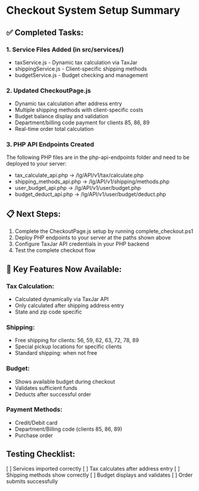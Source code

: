 # Checkout System Setup Summary

## ✅ Completed Tasks:

### 1. Service Files Added (in src/services/)
- taxService.js - Dynamic tax calculation via TaxJar
- shippingService.js - Client-specific shipping methods  
- budgetService.js - Budget checking and management

### 2. Updated CheckoutPage.js
- Dynamic tax calculation after address entry
- Multiple shipping methods with client-specific costs
- Budget balance display and validation
- Department/billing code payment for clients 85, 86, 89
- Real-time order total calculation

### 3. PHP API Endpoints Created
The following PHP files are in the php-api-endpoints folder and need to be deployed to your server:

- tax_calculate_api.php → /lg/API/v1/tax/calculate.php
- shipping_methods_api.php → /lg/API/v1/shipping/methods.php  
- user_budget_api.php → /lg/API/v1/user/budget.php
- budget_deduct_api.php → /lg/API/v1/user/budget/deduct.php

## 📋 Next Steps:

1. Complete the CheckoutPage.js setup by running complete_checkout.ps1
2. Deploy PHP endpoints to your server at the paths shown above
3. Configure TaxJar API credentials in your PHP backend
4. Test the complete checkout flow

## 🔧 Key Features Now Available:

### Tax Calculation:
- Calculated dynamically via TaxJar API
- Only calculated after shipping address entry
- State and zip code specific

### Shipping:
- Free shipping for clients: 56, 59, 62, 63, 72, 78, 89
- Special pickup locations for specific clients
- Standard shipping:  when not free

### Budget:
- Shows available budget during checkout
- Validates sufficient funds
- Deducts after successful order

### Payment Methods:
- Credit/Debit card
- Department/Billing code (clients 85, 86, 89)
- Purchase order

## Testing Checklist:
[ ] Services imported correctly
[ ] Tax calculates after address entry
[ ] Shipping methods show correctly
[ ] Budget displays and validates
[ ] Order submits successfully

